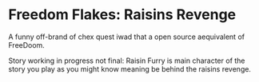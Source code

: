 # Freedom Flakes: Raisins Revenge
A funny off-brand of chex quest iwad that a open source aequivalent of FreeDoom.

Story working in progress not final:
Raisin Furry is main character of the story you play as you might know meaning be behind the raisins revenge.



